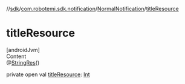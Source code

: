 //[sdk](../../../index.md)/[com.robotemi.sdk.notification](../index.md)/[NormalNotification](index.md)/[titleResource](title-resource.md)



# titleResource  
[androidJvm]  
Content  
@[StringRes](https://developer.android.com/reference/kotlin/androidx/annotation/StringRes.html)()  
  
private open val [titleResource](title-resource.md): [Int](https://kotlinlang.org/api/latest/jvm/stdlib/kotlin/-int/index.html)  



